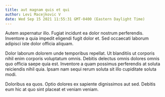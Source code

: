 ```yaml
---
title: aut magnam quis et qui
author: Levi Macejkovic V
date: Wed Sep 15 2021 11:55:31 GMT-0400 (Eastern Daylight Time)
---
```

Autem aspernatur illo. Fugiat incidunt ea dolor nostrum perferendis. Inventore a quia impedit eligendi fugit dolor et. Sed occaecati laborum adipisci iste dolor officia aliquam.

 Dolor laborum dolorem unde temporibus repellat. Ut blanditiis ut corporis nihil enim corporis voluptatum omnis. Debitis delectus omnis dolores omnis quo officia saepe quia est. Inventore a quam possimus perferendis at soluta reiciendis nihil quia. Ipsam nam sequi rerum soluta sit illo cupiditate soluta modi.

 Doloribus ea quos. Optio dolores ex sapiente dignissimos aut sed. Debitis eum hic at quo sint placeat et veniam veniam.
